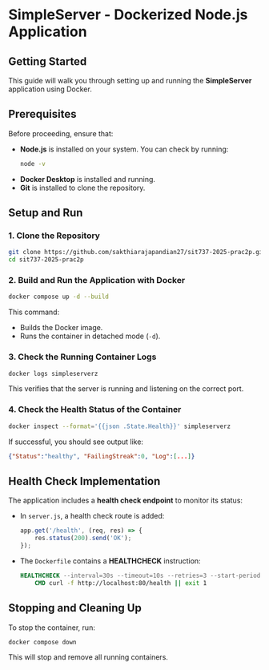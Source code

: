 # SimpleServer - Dockerized Node.js Application
## Getting Started

This guide will walk you through setting up and running the **SimpleServer** application using Docker.

## Prerequisites
Before proceeding, ensure that:
- **Node.js** is installed on your system. You can check by running:
  ```sh
  node -v
  ```
- **Docker Desktop** is installed and running.
- **Git** is installed to clone the repository.

## Setup and Run

### 1. Clone the Repository
```sh
git clone https://github.com/sakthiarajapandian27/sit737-2025-prac2p.git
cd sit737-2025-prac2p
```

### 2. Build and Run the Application with Docker
```sh
docker compose up -d --build
```
This command:
- Builds the Docker image.
- Runs the container in detached mode (`-d`).

### 3. Check the Running Container Logs
```sh
docker logs simpleserverz
```
This verifies that the server is running and listening on the correct port.

### 4. Check the Health Status of the Container
```sh
docker inspect --format='{{json .State.Health}}' simpleserverz
```
If successful, you should see output like:
```json
{"Status":"healthy", "FailingStreak":0, "Log":[...]}
```

## Health Check Implementation
The application includes a **health check endpoint** to monitor its status:
- In `server.js`, a health check route is added:
  ```js
  app.get('/health', (req, res) => {
      res.status(200).send('OK');
  });
  ```
- The `Dockerfile` contains a **HEALTHCHECK** instruction:
  ```Dockerfile
  HEALTHCHECK --interval=30s --timeout=10s --retries=3 --start-period=10s \
      CMD curl -f http://localhost:80/health || exit 1
  ```

## Stopping and Cleaning Up
To stop the container, run:
```sh
docker compose down
```
This will stop and remove all running containers.




